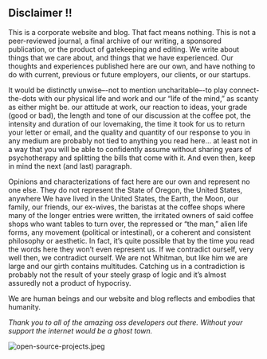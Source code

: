 ## Disclaimer :bangbang:

This is a corporate website and blog. That fact means nothing. This is not a peer-reviewed journal, a final archive of our writing, a sponsored publication, or
the product of gatekeeping and editing.  We write about things that we care about, and things that we have experienced. Our thoughts and experiences
published here are our own, and have nothing to do with current, previous or future employers, our clients, or our startups.

It would be distinctly unwise–-not to mention uncharitable–-to play connect-the-dots with our physical life and work and our “life of the mind,”
as scanty as either might be. our attitude at work, our reaction to ideas, your grade (good or bad), the length and tone of our discussion at the
coffee pot, the intensity and duration of our lovemaking, the time it took for us to return your letter or email, and the quality and quantity
of our response to you in any medium are probably not tied to anything you read here… at least not in a way that you will be able to confidently
assume without sharing years of psychotherapy and splitting the bills that come with it. And even then, keep in mind the next (and last) paragraph.

Opinions and characterizations of fact here are our own and represent no one else. They do not represent the State of Oregon, the United States, anywhere We have lived in the United States, the Earth, the Moon, our family, our friends, our ex-wives, the baristas at the coffee shops where many of the longer entries were written, the irritated owners of said coffee shops who want tables to turn over, the repressed or “the man,” alien life forms, any movement (political or intestinal), or a coherent and consistent philosophy or aesthetic. In fact, it’s quite possible that by the time you read the words here they won’t even represent us.
If we contradict ourself, very well then, we contradict ourself. We are not Whitman, but like him we are large and our girth contains multitudes.
Catching us in a contradiction is probably not the result of your steely grasp of logic and it’s almost assuredly not a product of hypocrisy.

We are human beings and our website and blog reflects and embodies that humanity.

*Thank you to all of the amazing oss developers out there.  Without your support the internet would be a ghost town.*

![open-source-projects.jpeg](https://github.com/robotsbuildingrobots/robotsbuildingrobots.com/raw/master/open-source-projects.jpeg)
